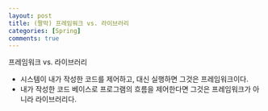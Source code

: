```yaml
---
layout: post
title: (짤막) 프레임워크 vs. 라이브러리
categories: [Spring]
comments: true
---
```


프레임워크 vs. 라이브러리
- 시스템이 내가 작성한 코드를 제어하고, 대신 실행하면 그것은 프레임워크이다.
- 내가 작성한 코드 베이스로 프로그램의 흐름을 제어한다면 그것은 프레임워크가 아니라 라이브러리다.
